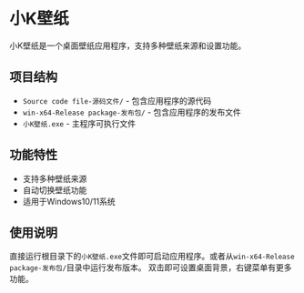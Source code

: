 # 小K壁纸

小K壁纸是一个桌面壁纸应用程序，支持多种壁纸来源和设置功能。

## 项目结构

- `Source code file-源码文件/` - 包含应用程序的源代码
- `win-x64-Release package-发布包/` - 包含应用程序的发布文件
- `小K壁纸.exe` - 主程序可执行文件

## 功能特性

- 支持多种壁纸来源
- 自动切换壁纸功能
- 适用于Windows10/11系统

## 使用说明

直接运行根目录下的`小K壁纸.exe`文件即可启动应用程序。或者从`win-x64-Release package-发布包/`目录中运行发布版本。
双击即可设置桌面背景，右键菜单有更多功能。
